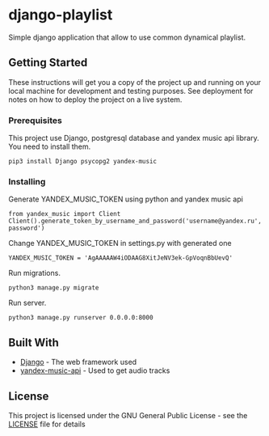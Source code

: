 # django-playlist

Simple django application that allow to use common dynamical playlist.

## Getting Started

These instructions will get you a copy of the project up and running on your local machine for development and testing purposes. See deployment for notes on how to deploy the project on a live system.

### Prerequisites

This project use Django, postgresql database and yandex music api library. You need to install them.

```
pip3 install Django psycopg2 yandex-music
```

### Installing

Generate YANDEX_MUSIC_TOKEN using python and yandex music api

```
from yandex_music import Client
Client().generate_token_by_username_and_password('username@yandex.ru', password')
```

Change YANDEX_MUSIC_TOKEN in settings.py with generated one

```
YANDEX_MUSIC_TOKEN = 'AgAAAAAW4iODAAG8XitJeNV3ek-GpVoqnBbUevQ'
```

Run migrations.

```
python3 manage.py migrate
```

Run server.

```
python3 manage.py runserver 0.0.0.0:8000
```

## Built With

* [Django](https://www.djangoproject.com/) - The web framework used
* [yandex-music-api](https://github.com/MarshalX/yandex-music-api/) - Used to get audio tracks

## License

This project is licensed under the GNU General Public License - see the [LICENSE](LICENSE) file for details
